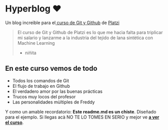 # Hyperblog ❤
Un blog increìble para el[ curso de Git y Github](https://platzi.com/cursos/git-github/ " curso de Git y Github") de [Platzi](https://platzi.com/ "Platzi")
> El curso de Git y Github de Platzi es lo que me hacìa falta para triplicar mi salario y lanzarme a la industria del tejido de lana sintètica con Machine Learning
> - niñita

## En este curso vemos de todo
* Todos los comandos de Git
* El flujo de trabajo en Github
* El verdadero amor por las buenas prácticas
* Trucos muy locos del profesor
* Las personalidades mùltiples de Freddy

Y como un amable recordatorio: **Este readme.md es un chiste**.  Diseñado para el ejemplo. Si llegas acà NO TE LO TOMES EN SERIO y mejor ve [**a ver el curso**](https://platzi.com/cursos/git-github/ "a ver el curso").